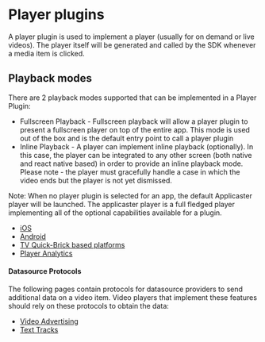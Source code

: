 # Player plugins

A player plugin is used to implement a player (usually for on demand or live videos).
The player itself will be generated and called by the SDK whenever a media item is clicked.

## Playback modes
There are 2 playback modes supported that can be implemented in a Player Plugin:
* Fullscreen Playback - Fullscreen playback will allow a player plugin to present a fullscreen player on top of the entire app. This mode is used out of the box and is the default entry point to call a player plugin
* Inline Playback - A player can implement inline playback (optionally). In this case, the player can be integrated to any other screen (both native and react native based) in order to provide an inline playback mode. Please note - the player must gracefully handle a case in which the video ends but the player is not yet dismissed.

Note: When no player plugin is selected for an app, the default Applicaster player will be launched.
The applicaster player is a full fledged player implementing all of the optional capabilities available for a plugin.

* [iOS](/player/iOS.md)
* [Android](/player/Android.md)
* [TV Quick-Brick based platforms](/player/quickbrick-tv-player.md)
* [Player Analytics](/player/player-analytics.md)


#### Datasource Protocols

The following pages contain protocols for datasource providers to send additional data on a video item. 
Video players that implement these features should rely on these protocols to obtain the data:
* [Video Advertising](/Zapp-Pipes/protocols/video_advertising_protocol.md)
* [Text Tracks](/Zapp-Pipes/protocols/video_text_tracks_protocol.md) 
